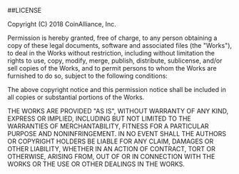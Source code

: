 ##LICENSE

Copyright (C) 2018 CoinAlliance, Inc.

Permission is hereby granted, free of charge, to any person obtaining a copy of these legal documents, software and associated files (the "Works"), to deal in the Works without restriction, including without limitation the rights to use, copy, modify, merge, publish, distribute, sublicense, and/or sell copies of the Works, and to permit persons to whom the Works are furnished to do so, subject to the following conditions:

The above copyright notice and this permission notice shall be included in all copies or substantial portions of the Works.

THE WORKS ARE PROVIDED "AS IS", WITHOUT WARRANTY OF ANY KIND, EXPRESS OR IMPLIED, INCLUDING BUT NOT LIMITED TO THE WARRANTIES OF MERCHANTABILITY, FITNESS FOR A PARTICULAR PURPOSE AND NONINFRINGEMENT. IN NO EVENT SHALL THE AUTHORS OR COPYRIGHT HOLDERS BE LIABLE FOR ANY CLAIM, DAMAGES OR OTHER LIABILITY, WHETHER IN AN ACTION OF CONTRACT, TORT OR OTHERWISE, ARISING FROM, OUT OF OR IN CONNECTION WITH THE WORKS OR THE USE OR OTHER DEALINGS IN THE WORKS.

